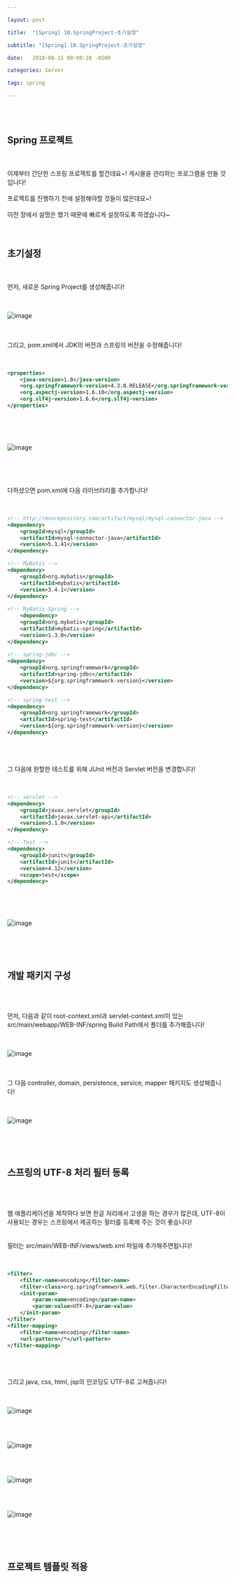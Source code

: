 ```yaml
---

layout: post

title:  "[Spring] 10.SpringProject-초기설정"

subtitle: "[Spring] 10.SpringProject-초기설정"

date:   2018-08-15 09:00:20 -0500

categories: Server

tags: spring

---
```


<br>
<br>

## Spring 프로젝트

<br>
<br>
이제부터 간단한 스프링 프로젝트를 할건데요~! 게시물을 관리하는 프로그램을 만들 것입니다!
<br>
<br>
프로젝트를 진행하기 전에 설정해야할 것들이 많은데요~!
<br>
<br>
이전 장에서 설명은 했기 때문에 빠르게 설정하도록 하겠습니다~
<br>
<br>
<br>

## 초기설정

<br>
<br>
먼저, 새로운 Spring Project를 생성해줍니다!
<br>
<br>
<br>

![image](/image/Spring_image/Spring_image_55.png)

<br>
<br>
그리고, pom.xml에서 JDK의 버전과 스프링의 버전을 수정해줍니다!
<br>
<br>
<br>

```xml
<properties>
	<java-version>1.8</java-version>
	<org.springframework-version>4.3.8.RELEASE</org.springframework-version>
	<org.aspectj-version>1.6.10</org.aspectj-version>
	<org.slf4j-version>1.6.6</org.slf4j-version>
</properties>
```

<br>
<br>
<br>

![image](/image/Spring_image/Spring_image_56.png)

<br>
<br>
<br>

다하셨으면 pom.xml에 다음 라이브러리를 추가합니다!
<br>
<br>
<br>

```xml
<!-- http://mvnrepository.com/artifact/mysql/mysql-connector-java -->
<dependency>
	<groupId>mysql</groupId>
	<artifactId>mysql-connector-java</artifactId>
	<version>5.1.41</version>
</dependency>

<!-- MyBatis -->
<dependency>
	<groupId>org.mybatis</groupId>				
    <artifactId>mybatis</artifactId>
	<version>3.4.1</version>
</dependency>
		
<!-- MyBatis-Spring -->
	<dependency>
	<groupId>org.mybatis</groupId>
	<artifactId>mybatis-spring</artifactId>
	<version>1.3.0</version>
</dependency>
		
<!-- spring-jdbc -->
<dependency>
	<groupId>org.springframework</groupId>
	<artifactId>spring-jdbc</artifactId>
	<version>${org.springframework-version}</version>
</dependency>

<!-- spring-test -->
<dependency>
	<groupId>org.springframework</groupId>
	<artifactId>spring-test</artifactId>
	<version>${org.springframework-version}</version>
</dependency>
```

<br>
<br>
<br>
그 다음에 원할한 테스트를 위해 JUnit 버전과 Servlet 버전을 변경합니다!
<br>
<br>
<br>

```xml
<!-- servlet -->
<dependency>
	<groupId>javax.servlet</groupId>
	<artifactId>javax.servlet-api</artifactId>
	<version>3.1.0</version>
</dependency>

<!-- Test -->
<dependency>
	<groupId>junit</groupId>
	<artifactId>junit</artifactId>
	<version>4.12</version>
	<scope>test</scope>
</dependency>
```

<br>
<br>
<br>

![image](/image/Spring_image/Spring_image_57.png)

<br>
<br>
<br>

## 개발 패키지 구성

<br>
<br>
<br>
먼저, 다음과 같이 root-context.xml과 servlet-context.xml이 있는src/main/webapp/WEB-INF/spring Build Path에서 폴더를 추가해줍니다!
<br>
<br>
<br>

![image](/image/Spring_image/Spring_image_58.png)

<br>
<br>
그 다음 controller, domain, persistence, service, mapper 패키지도 생성해줍니다!
<br>
<br>
<br>

![image](/image/Spring_image/Spring_image_59.png)

<br>
<br>
<br>

## 스프링의 UTF-8 처리 필터 등록

<br>
<br>
<br>
웹 애플리케이션을 제작하다 보면 한글 처리에서 고생을 하는 경우가 많은데, UTF-8이 사용되는 경우는 스프링에서 제공하는 필터를 등록해 주는 것이 좋습니다!
<br>
<br>
<br>
필터는 src/main/WEB-INF/views/web.xml 파일에 추가해주면됩니다!
<br>
<br>
<br>

```xml
<filter>
	<filter-name>encoding</filter-name>
	<filter-class>org.springframework.web.filter.CharacterEncodingFilter</filter-class>
	<init-param>
		<param-name>encoding</param-name>
		<param-value>UTF-8</param-value>
	</init-param>
</filter>
<filter-mapping>
	<filter-name>encoding</filter-name>
	<url-pattern>/*</url-pattern>
</filter-mapping>
```

<br>
<br>
<br>
그리고 java, css, html, jsp의 인코딩도 UTF-8로 고쳐줍니다!
<br>
<br>
<br>

![image](/image/Spring_image/Spring_image_60.png)

<br>
<br>

![image](/image/Spring_image/Spring_image_61.png)

<br>
<br>

![image](/image/Spring_image/Spring_image_62.png)

<br>
<br>

![image](/image/Spring_image/Spring_image_63.png)

<br>
<br>
<br>

## 프로젝트 템플릿 적용

<br>
<br>
<br>
